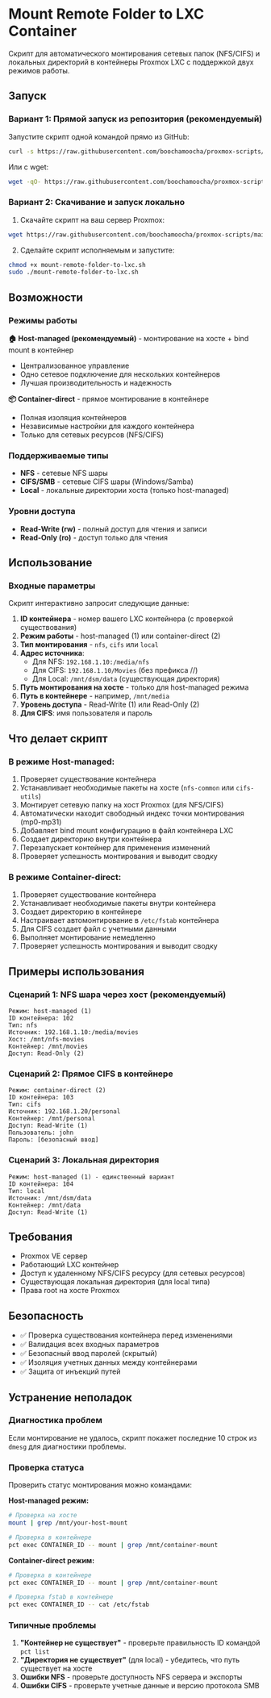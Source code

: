 # Mount Remote Folder to LXC Container

Скрипт для автоматического монтирования сетевых папок (NFS/CIFS) и локальных директорий в контейнеры Proxmox LXC с поддержкой двух режимов работы.

## Запуск

### Вариант 1: Прямой запуск из репозитория (рекомендуемый)

Запустите скрипт одной командой прямо из GitHub:

```bash
curl -s https://raw.githubusercontent.com/boochamoocha/proxmox-scripts/main/mount-remote-folder-to-lxc/mount-remote-folder-to-lxc.sh | bash
```

Или с wget:
```bash
wget -qO- https://raw.githubusercontent.com/boochamoocha/proxmox-scripts/main/mount-remote-folder-to-lxc/mount-remote-folder-to-lxc.sh | bash
```

### Вариант 2: Скачивание и запуск локально

1. Скачайте скрипт на ваш сервер Proxmox:
```bash
wget https://raw.githubusercontent.com/boochamoocha/proxmox-scripts/main/mount-remote-folder-to-lxc/mount-remote-folder-to-lxc.sh
```

2. Сделайте скрипт исполняемым и запустите:
```bash
chmod +x mount-remote-folder-to-lxc.sh
sudo ./mount-remote-folder-to-lxc.sh
```

## Возможности

### Режимы работы

**🏠 Host-managed (рекомендуемый)** - монтирование на хосте + bind mount в контейнер
- Централизованное управление
- Одно сетевое подключение для нескольких контейнеров  
- Лучшая производительность и надежность

**📦 Container-direct** - прямое монтирование в контейнере
- Полная изоляция контейнеров
- Независимые настройки для каждого контейнера
- Только для сетевых ресурсов (NFS/CIFS)

### Поддерживаемые типы

- **NFS** - сетевые NFS шары
- **CIFS/SMB** - сетевые CIFS шары (Windows/Samba)
- **Local** - локальные директории хоста (только host-managed)

### Уровни доступа

- **Read-Write (rw)** - полный доступ для чтения и записи
- **Read-Only (ro)** - доступ только для чтения

## Использование

### Входные параметры

Скрипт интерактивно запросит следующие данные:

1. **ID контейнера** - номер вашего LXC контейнера (с проверкой существования)
2. **Режим работы** - host-managed (1) или container-direct (2)
3. **Тип монтирования** - `nfs`, `cifs` или `local`
4. **Адрес источника**:
   - Для NFS: `192.168.1.10:/media/nfs`
   - Для CIFS: `192.168.1.10/Movies` (без префикса //)
   - Для Local: `/mnt/dsm/data` (существующая директория)
5. **Путь монтирования на хосте** - только для host-managed режима
6. **Путь в контейнере** - например, `/mnt/media`
7. **Уровень доступа** - Read-Write (1) или Read-Only (2)
8. **Для CIFS**: имя пользователя и пароль

## Что делает скрипт

### В режиме Host-managed:
1. Проверяет существование контейнера
2. Устанавливает необходимые пакеты на хосте (`nfs-common` или `cifs-utils`)
3. Монтирует сетевую папку на хост Proxmox (для NFS/CIFS)
4. Автоматически находит свободный индекс точки монтирования (mp0-mp31)
5. Добавляет bind mount конфигурацию в файл контейнера LXC
6. Создает директорию внутри контейнера
7. Перезапускает контейнер для применения изменений
8. Проверяет успешность монтирования и выводит сводку

### В режиме Container-direct:
1. Проверяет существование контейнера
2. Устанавливает необходимые пакеты внутри контейнера
3. Создает директорию в контейнере
4. Настраивает автомонтирование в `/etc/fstab` контейнера
5. Для CIFS создает файл с учетными данными
6. Выполняет монтирование немедленно
7. Проверяет успешность монтирования и выводит сводку

## Примеры использования

### Сценарий 1: NFS шара через хост (рекомендуемый)
```
Режим: host-managed (1)
ID контейнера: 102
Тип: nfs
Источник: 192.168.1.10:/media/movies
Хост: /mnt/nfs-movies
Контейнер: /mnt/movies
Доступ: Read-Only (2)
```

### Сценарий 2: Прямое CIFS в контейнере
```
Режим: container-direct (2)
ID контейнера: 103
Тип: cifs
Источник: 192.168.1.20/personal
Контейнер: /mnt/personal
Доступ: Read-Write (1)
Пользователь: john
Пароль: [безопасный ввод]
```

### Сценарий 3: Локальная директория
```
Режим: host-managed (1) - единственный вариант
ID контейнера: 104
Тип: local
Источник: /mnt/dsm/data
Контейнер: /mnt/data
Доступ: Read-Write (1)
```

## Требования

- Proxmox VE сервер
- Работающий LXC контейнер
- Доступ к удаленному NFS/CIFS ресурсу (для сетевых ресурсов)
- Существующая локальная директория (для local типа)
- Права root на хосте Proxmox

## Безопасность

- ✅ Проверка существования контейнера перед изменениями
- ✅ Валидация всех входных параметров
- ✅ Безопасный ввод паролей (скрытый)
- ✅ Изоляция учетных данных между контейнерами
- ✅ Защита от инъекций путей

## Устранение неполадок

### Диагностика проблем
Если монтирование не удалось, скрипт покажет последние 10 строк из `dmesg` для диагностики проблемы.

### Проверка статуса
Проверить статус монтирования можно командами:

**Host-managed режим:**
```bash
# Проверка на хосте
mount | grep /mnt/your-host-mount

# Проверка в контейнере
pct exec CONTAINER_ID -- mount | grep /mnt/container-mount
```

**Container-direct режим:**
```bash
# Проверка в контейнере
pct exec CONTAINER_ID -- mount | grep /mnt/container-mount

# Проверка fstab в контейнере
pct exec CONTAINER_ID -- cat /etc/fstab
```

### Типичные проблемы

1. **"Контейнер не существует"** - проверьте правильность ID командой `pct list`
2. **"Директория не существует"** (для local) - убедитесь, что путь существует на хосте
3. **Ошибки NFS** - проверьте доступность NFS сервера и экспорты
4. **Ошибки CIFS** - проверьте учетные данные и версию протокола SMB